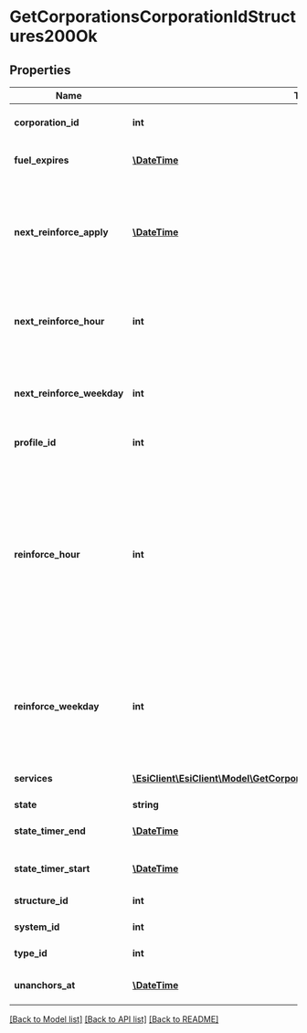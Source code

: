 # GetCorporationsCorporationIdStructures200Ok

## Properties
Name | Type | Description | Notes
------------ | ------------- | ------------- | -------------
**corporation_id** | **int** | ID of the corporation that owns the structure | 
**fuel_expires** | [**\DateTime**](\DateTime.md) | Date on which the structure will run out of fuel | [optional] 
**next_reinforce_apply** | [**\DateTime**](\DateTime.md) | The date and time when the structure&#39;s newly requested reinforcement times (e.g. next_reinforce_hour and next_reinforce_day) will take effect. | [optional] 
**next_reinforce_hour** | **int** | The requested change to reinforce_hour that will take effect at the time shown by next_reinforce_apply. | [optional] 
**next_reinforce_weekday** | **int** | The requested change to reinforce_weekday that will take effect at the time shown by next_reinforce_apply. | [optional] 
**profile_id** | **int** | The id of the ACL profile for this citadel | 
**reinforce_hour** | **int** | The hour of day that determines the four hour window when the structure will randomly exit its reinforcement periods and become vulnerable to attack against its armor and/or hull. The structure will become vulnerable at a random time that is +/- 2 hours centered on the value of this property. | 
**reinforce_weekday** | **int** | The day of the week when the structure exits its final reinforcement period and becomes vulnerable to attack against its hull. Monday is 0 and Sunday is 6. | 
**services** | [**\EsiClient\EsiClient\Model\GetCorporationsCorporationIdStructuresService[]**](GetCorporationsCorporationIdStructuresService.md) | Contains a list of service upgrades, and their state | [optional] 
**state** | **string** | state string | 
**state_timer_end** | [**\DateTime**](\DateTime.md) | Date at which the structure will move to it&#39;s next state | [optional] 
**state_timer_start** | [**\DateTime**](\DateTime.md) | Date at which the structure entered it&#39;s current state | [optional] 
**structure_id** | **int** | The Item ID of the structure | 
**system_id** | **int** | The solar system the structure is in | 
**type_id** | **int** | The type id of the structure | 
**unanchors_at** | [**\DateTime**](\DateTime.md) | Date at which the structure will unanchor | [optional] 

[[Back to Model list]](../README.md#documentation-for-models) [[Back to API list]](../README.md#documentation-for-api-endpoints) [[Back to README]](../README.md)



